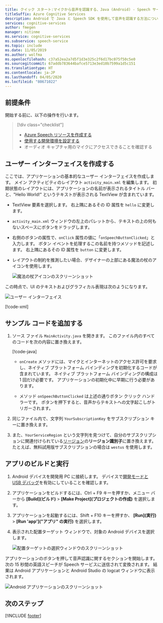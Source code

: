 ```yaml
---
title: クイック スタート:マイクから音声を認識する、Java (Android) - Speech サービス
titleSuffix: Azure Cognitive Services
description: Android で Java と Speech SDK を使用して音声を認識する方法について説明します
services: cognitive-services
author: fmegen
manager: nitinme
ms.service: cognitive-services
ms.subservice: speech-service
ms.topic: include
ms.date: 11/05/2019
ms.author: wolfma
ms.openlocfilehash: c37a52ea2a7d5f1d3e325c2f6d17bc075f50c5e0
ms.sourcegitcommit: 67addb783644bafce5713e3ed10b7599a1d5c151
ms.translationtype: HT
ms.contentlocale: ja-JP
ms.lasthandoff: 04/05/2020
ms.locfileid: "80671022"
---
```

## <a name="prerequisites"></a>前提条件

開始する前に、以下の操作を行います。

> [!div class="checklist"]
> * [Azure Speech リソースを作成する](../../../../get-started.md)
> * [使用する開発環境を設定する](../../../../quickstarts/setup-platform.md?tabs=android&pivots=programming-language-java)
> * オーディオ キャプチャ用のマイクにアクセスできることを確認する

## <a name="create-a-user-interface"></a>ユーザー インターフェイスを作成する

ここでは、アプリケーションの基本的なユーザー インターフェイスを作成します。 メイン アクティビティのレイアウト `activity_main.xml` を編集します。 初期状態のレイアウトには、アプリケーションの名前が表示されるタイトル バーと、"Hello World!" というテキストが表示される TextView が含まれています。

* TextView 要素を選択します。 右上隅にあるその ID 属性を `hello` に変更します。

* `activity_main.xml` ウィンドウの左上のパレットから、テキストの上の何もないスペースにボタンをドラッグします。

* 右側のボタンの属性で、`onClick` 属性の値に「`onSpeechButtonClicked`」と入力します。 ボタン イベントを処理するこの名前を持つメソッドを記述します。 右上隅にあるその ID 属性を `button` に変更します。

* レイアウトの制約を推測したい場合、デザイナーの上部にある魔法の杖のアイコンを使用します。

  ![魔法の杖アイコンのスクリーンショット](~/articles/cognitive-services/Speech-Service/media/sdk/qs-java-android-10-infer-layout-constraints.png)

この時点で、UI のテキストおよびグラフィカル表現は次のようになります。

![ユーザー インターフェイス](~/articles/cognitive-services/Speech-Service/media/sdk/qs-java-android-11-gui.png)

[!code-xml[](~/samples-cognitive-services-speech-sdk/quickstart/java/android/from-microphone/app/src/main/res/layout/activity_main.xml)]

## <a name="add-sample-code"></a>サンプル コードを追加する

1. ソース ファイル `MainActivity.java` を開きます。 このファイル内のすべてのコードを次の内容に置き換えます。

   [!code-java[](~/samples-cognitive-services-speech-sdk/quickstart/java/android/from-microphone/app/src/main/java/com/microsoft/cognitiveservices/speech/samples/quickstart/MainActivity.java#code)]

   * `onCreate` メソッドには、マイクとインターネットのアクセス許可を要求し、ネイティブ プラットフォーム バインディングを初期化するコードが含まれています。 ネイティブ プラットフォーム バインディングの構成は 1 回だけ必要です。 アプリケーションの初期化中に早期に行う必要があります。

   * メソッド `onSpeechButtonClicked` は上述の通りボタン クリック ハンドラーです。 ボタンを押下すると、音声からテキストへの文字起こしがトリガーされます。

1. 同じファイル内で、文字列 `YourSubscriptionKey` をサブスクリプション キーに置き換えます。

1. また、`YourServiceRegion` という文字列を見つけて、自分のサブスクリプションに関連付けられている[リージョン](https://aka.ms/speech/sdkregion)の**リージョン識別子**に置き換えます。 たとえば、無料試用版サブスクリプションの場合は `westus` を使用します。

## <a name="build-and-run-the-app"></a>アプリのビルドと実行

1. Android デバイスを開発用 PC に接続します。 デバイスで[開発モードと USB デバッグ](https://developer.android.com/studio/debug/dev-options)を有効にしていることを確認します。

1. アプリケーションをビルドするには、Ctrl + F9 キーを押すか、メニュー バーから **[Build]\(ビルド\)**  >  **[Make Project]\(プロジェクトの作成\)** を選択します。

1. アプリケーションを起動するには、Shift + F10 キーを押すか、 **[Run]\(実行\)**  >  **[Run 'app']\("アプリ" の実行\)** を選択します。

1. 表示された配置ターゲット ウィンドウで、対象の Android デバイスを選択します。

   ![配置ターゲットの選択ウィンドウのスクリーンショット](~/articles/cognitive-services/Speech-Service/media/sdk/qs-java-android-12-deploy.png)

アプリケーションのボタンを押して音声認識に関するセクションを開始します。 次の 15 秒間の英語スピーチが Speech サービスに送信されて変換されます。 結果は Android アプリケーションと Android Studio の logcat ウィンドウに表示されます。

![Android アプリケーションのスクリーンショット](~/articles/cognitive-services/Speech-Service/media/sdk/qs-java-android-13-gui-on-device.png)

## <a name="next-steps"></a>次のステップ

[!INCLUDE [footer](./footer.md)]


